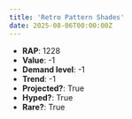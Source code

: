 ```yaml
---
title: 'Retro Pattern Shades'
date: 2025-08-06T00:00:00Z
---
```

- **RAP**: 1228
- **Value**: -1
- **Demand level**: -1
- **Trend**: -1
- **Projected?**: True
- **Hyped?**: True
- **Rare?**: True
